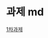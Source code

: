 과제 md
====================================

[1차과제](https://github.com/chlyun/homework/blob/main/avatars/avatars.md)
